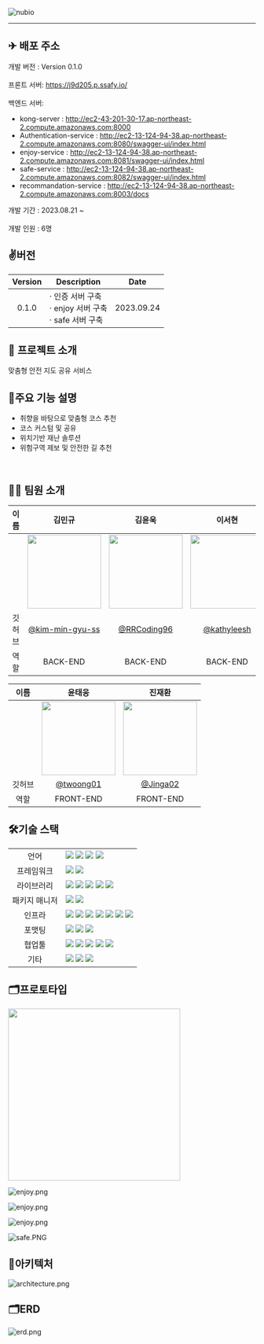 ![nubio](https://www.notion.so/image/https%3A%2F%2Fprod-files-secure.s3.us-west-2.amazonaws.com%2F9f14e7d1-d2dc-4ab9-86b9-6b1275768f2c%2Fb1ebf270-34d2-4259-adc0-a324b7b7e45c%2Fnubiologo.png?table=block&id=6b984d2b-eb4e-401c-925f-9207c9ce9d4b&spaceId=9f14e7d1-d2dc-4ab9-86b9-6b1275768f2c&width=2000&userId=9aeb471f-d147-4b4d-a5d4-643e6c2467b5&cache=v2)

---

## ✈ 배포 주소

 개발 버전 : Version 0.1.0 </br>  
 프론트 서버: https://j9d205.p.ssafy.io/ </br>  
 백엔드 서버: </br>  
- kong-server : http://ec2-43-201-30-17.ap-northeast-2.compute.amazonaws.com:8000 </br>
- Authentication-service : http://ec2-13-124-94-38.ap-northeast-2.compute.amazonaws.com:8080/swagger-ui/index.html </br> 
- enjoy-service : http://ec2-13-124-94-38.ap-northeast-2.compute.amazonaws.com:8081/swagger-ui/index.html </br> 
- safe-service : http://ec2-13-124-94-38.ap-northeast-2.compute.amazonaws.com:8082/swagger-ui/index.html </br>
- recommandation-service : http://ec2-13-124-94-38.ap-northeast-2.compute.amazonaws.com:8003/docs

 개발 기간 : 2023.08.21 ~ </br>  
 개발 인원 : 6명


## ✌️버전

| Version   | Description | Date |
| :------: | ----------------------- |  :--------:|
| 0.1.0 | · 인증 서버 구축 </br> · enjoy 서버 구축 </br> · safe 서버 구축| 2023.09.24 |



## 📌 프로젝트 소개

맞춤형 안전 지도 공유 서비스

## 🔎주요 기능 설명
- 취향을 바탕으로 맞춤형 코스 추천  
- 코스 커스텀 및 공유
- 위치기반 재난 솔루션
- 위험구역 제보 및 안전한 길 추천

<br>

## 🧑‍💻 팀원 소개

| 이름 | 김민규 | 김윤욱 | 이서현 | 조영재 |
| :------------: | :------------: | :-----------: |  :------------: | :-----------: |  
|  | <img src="https://avatars.githubusercontent.com/u/121535779?v=4" width="150"/> | <img src="https://avatars.githubusercontent.com/u/93039817?v=4" width="150"/> | <img src="https://avatars.githubusercontent.com/u/90851865?s=400&u=b728089d09499144caa10807f9f2a09ee3729782&v=4" width="150"/>  |<img src="https://avatars.githubusercontent.com/u/54170515?v=4" width="150"/> |
| 깃허브 | [@kim-min-gyu-ss](https://github.com/kim-min-gyu-ss) | [@RRCoding96](https://github.com/RRCoding96) |[@kathyleesh](https://github.com/kathyleesh)|[@jyj1143](https://github.com/jyj1143)|
| 역할 | BACK-END | BACK-END | BACK-END | BACK-END | 


| 이름 | 윤태웅 | 진재환 | 
| :------------: | :------------: | :-----------: | 
|  | <img src="https://avatars.githubusercontent.com/u/91011682?v=4" width="150"/> | <img src="https://avatars.githubusercontent.com/u/110621233?v=4" width="150"/> | 
| 깃허브 | [@twoong01](https://github.com/twoong01) | [@Jinga02](https://github.com/Jinga02) | 
| 역할 | FRONT-END | FRONT-END | 



## 🛠기술 스택

<table>
<tr>
 <td align="center">언어</td>
 <td>
  <img src="https://img.shields.io/badge/JavaScript-F7DF1E?style=for-the-badge&logo=JavaScript&logoColor=ffffff"/>
  <img src="https://img.shields.io/badge/Typescript-3178C6?style=for-the-badge&logo=Typescript&logoColor=ffffff"/>
  <img src="https://img.shields.io/badge/Java-orange?style=for-the-badge&logo=Java&logoColor=white"/>
	<img src="https://img.shields.io/badge/css-1572B6?style=for-the-badge&logo=css3&logoColor=white"/>
	
 </td>
</tr>
<tr>
 <td align="center">프레임워크</td>
 <td>
  <img src="https://img.shields.io/badge/Spring-6DB33F?style=for-the-badge&logo=Spring&logoColor=ffffff"/>
	<img src="https://img.shields.io/badge/React-61DAFB?style=for-the-badge&logo=React&logoColor=ffffff"/>  
</tr>
<tr>
 <td align="center">라이브러리</td>
 <td>
  
<img src="https://img.shields.io/badge/SpringBoot-6DB33F?style=for-the-badge&logo=SpringBoot&logoColor=ffffff"/>
<img src="https://img.shields.io/badge/springsecurity-6DB33F?style=for-the-badge&logo=springsecurity&logoColor=ffffff"/>
<img src="https://img.shields.io/badge/jwt-6DB33F?style=for-the-badge&logo=jwt&logoColor=ffffff"/>
<img src="https://img.shields.io/badge/Axios-5A29E4?style=for-the-badge&logo=Axios&logoColor=ffffff"/>  
<img src="https://img.shields.io/badge/bootstrap-7952B3?style=for-the-badge&logo=#7952B3&logoColor=ffffff"/>  

</tr>
<tr>
 <td align="center">패키지 매니저</td>
 <td>
    <img src="https://img.shields.io/badge/npm-CB3837?style=for-the-badge&logo=npm&logoColor=white">
    <img src="https://img.shields.io/badge/gradle-02303A?style=for-the-badge&logo=gradle&logoColor=white">

  </td>
</tr>
<tr>
 <td align="center">인프라</td>
 <td>
  <img src="https://img.shields.io/badge/MYSQL-4479A1?style=for-the-badge&logo=MYSQL&logoColor=ffffff"/>
  <img src="https://img.shields.io/badge/amazonaws-232F3E?style=for-the-badge&logo=amazonaws&logoColor=ffffff"/>
  <img src="https://img.shields.io/badge/amazons3-569A31?style=for-the-badge&logo=amazons3&logoColor=ffffff"/>
  <img src="https://img.shields.io/badge/amazonec2-FF9900?style=for-the-badge&logo=amazonec2&logoColor=ffffff"/>
  <img src="https://img.shields.io/badge/docker-2496ED?style=for-the-badge&logo=docker&logoColor=ffffff"/>
  <img src="https://img.shields.io/badge/jenkins-D24939?style=for-the-badge&logo=jenkins&logoColor=ffffff"/>
  <img src="https://img.shields.io/badge/kong-003459?style=for-the-badge&logo=kong&logoColor=ffffff"/>
  
</tr>
<tr>
 <td align="center">포맷팅</td>
 <td>
  <img src="https://img.shields.io/badge/ESLint-4B32C3?style=for-the-badge&logo=ESLint&logoColor=ffffff"/> 
  <img src="https://img.shields.io/badge/Prettier-F7B93E?style=for-the-badge&logo=Prettier&logoColor=ffffff"/> 
  <img src="https://img.shields.io/badge/PostCSS-DD3A0A?style=for-the-badge&logo=PostCSS&logoColor=ffffff"/> 
  </td>
</tr>

<tr>
 <td align="center">협업툴</td>
 <td>
    <img src="https://img.shields.io/badge/Git-F05032?style=for-the-badge&logo=Git&logoColor=white"/>
    <img src="https://img.shields.io/badge/GitHub-181717?style=for-the-badge&logo=GitHub&logoColor=white"/> 
    <img src="https://img.shields.io/badge/Gitlab-FC6D26?style=for-the-badge&logo=Gitlab&logoColor=white"/> 
    <img src="https://img.shields.io/badge/Mattermost-0058CC?style=for-the-badge&logo=Mattermost&logoColor=white"/> 
    <img src="https://img.shields.io/badge/jira-0052CC?style=for-the-badge&logo=jira&logoColor=white"/>
 </td>
</tr>
<tr>
 <td align="center">기타</td>
 <td>
    <img src="https://img.shields.io/badge/Figma-F24E1E?style=for-the-badge&logo=Figma&logoColor=white"/>
    <img src="https://img.shields.io/badge/Notion-000000?style=for-the-badge&logo=Notion&logoColor=white"/> 
    <img src="https://img.shields.io/badge/swagger-85EA2D?style=for-the-badge&logo=swagger&logoColor=white"/>
 </td>
</tr>
</table>

## 🗂프로토타입
<img src="./nubio/main.png" width="350"/>

![enjoy.png](./nubio/enjoy1.JPG)

![enjoy.png](./nubio/enjoy2.JPG)

![enjoy.png](./nubio/enjoy3.JPG)

![safe.PNG](./nubio/safe.PNG)

## 🧱아키텍처
![architecture.png](./nubio/architecture.png)


## 🗂ERD

![erd.png](./nubio/erd.png)

